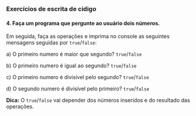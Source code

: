 
### Exercícios de escrita de cídigo

#### 4. Faça um programa que pergunte ao usuário dois números.

Em seguida, faça as operações e imprima no console as seguintes mensagens seguidas por `true`/`false`:

a) O primeiro numero é maior que segundo? `true`/`false`

b) O primeiro numero é igual ao segundo? `true`/`false`

c) O primeiro numero é divisível pelo segundo? `true`/`false`

d) O segundo numero é divisível pelo primeiro? `true`/`false`

**Dica:** O `true`/`false` vai depender dos números inseridos e do resultado das operações.
